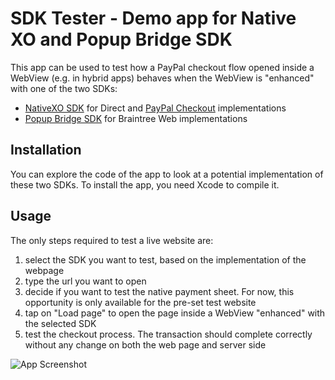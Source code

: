 # SDK Tester - Demo app for Native XO and Popup Bridge SDK

This app can be used to test how a PayPal checkout flow opened inside a WebView (e.g. in hybrid apps) behaves when the WebView is "enhanced" with one of the two SDKs:
* [NativeXO SDK](https://paypal.github.io/paypalnativecheckout-docs/) for Direct and [PayPal Checkout](https://github.com/paypal/paypal-checkout) implementations
* [Popup Bridge SDK](https://github.com/braintree/popup-bridge-ios) for Braintree Web implementations

## Installation

You can explore the code of the app to look at a potential implementation of these two SDKs. To install the app, you need Xcode to compile it.

## Usage

The only steps required to test a live website are:

1. select the SDK you want to test, based on the implementation of the webpage
2. type the url you want to open
3. decide if you want to test the native payment sheet. For now, this opportunity is only available for the pre-set test website
4. tap on "Load page" to open the page inside a WebView "enhanced" with the selected SDK
5. test the checkout process. The transaction should complete correctly without any change on both the web page and server side

![App Screenshot](https://github.com/andreabondi/sdktester/blob/master/Images/sdkTester.png "Screenshot")
